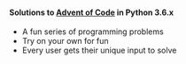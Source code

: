 #### Solutions to [Advent of Code](http://adventofcode.com/) in Python 3.6.x

* A fun series of programming problems
* Try on your own for fun
* Every user gets their unique input to solve

